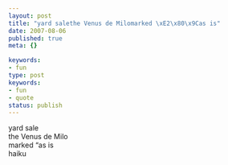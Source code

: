 ```yaml
---
layout: post
title: "yard salethe Venus de Milomarked \xE2\x80\x9Cas is"
date: 2007-08-06
published: true
meta: {}

keywords:
- fun
type: post
keywords:
- fun
- quote
status: publish
---
```

yard sale<br />the Venus de Milo<br />marked &#8220;as is<br />haiku
